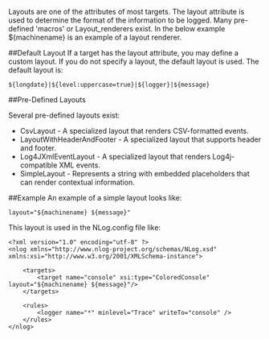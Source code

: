 Layouts are one of the attributes of most targets. The layout attribute is used to determine the format of the information to be logged. Many pre-defined 'macros' or Layout_renderers exist. In the below example ${machinename} is an example of a layout renderer.

##Default Layout
If a target has the layout attribute, you may define a custom layout. If you do not specify a layout, the default layout is used. The default layout is:
```
${longdate}|${level:uppercase=true}|${logger}|${message}
```
##Pre-Defined Layouts

Several pre-defined layouts exist:
* CsvLayout - A specialized layout that renders CSV-formatted events.
* LayoutWithHeaderAndFooter - A specialized layout that supports header and footer.
* Log4JXmlEventLayout - A specialized layout that renders Log4j-compatible XML events.
* SimpleLayout - Represents a string with embedded placeholders that can render contextual information.

##Example
An example of a simple layout looks like:
```
layout="${machinename} ${message}"
```

This layout is used in the NLog.config file like:
```
<?xml version="1.0" encoding="utf-8" ?>
<nlog xmlns="http://www.nlog-project.org/schemas/NLog.xsd" xmlns:xsi="http://www.w3.org/2001/XMLSchema-instance">

    <targets>
        <target name="console" xsi:type="ColoredConsole" layout="${machinename} ${message}"/>
    </targets>

    <rules>
        <logger name="*" minlevel="Trace" writeTo="console" />
    </rules>
</nlog>
```